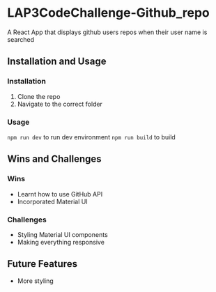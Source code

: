 # LAP3CodeChallenge-Github_repo
A React App that displays github users repos when their user name is searched

## Installation and Usage
### Installation
1. Clone the repo
2. Navigate to the correct folder
### Usage
`npm run dev` to run dev environment
`npm run build` to build

## Wins and Challenges
### Wins
* Learnt how to use GitHub API
* Incorporated Material UI
### Challenges
* Styling Material UI components
* Making everything responsive

## Future Features
* More styling

